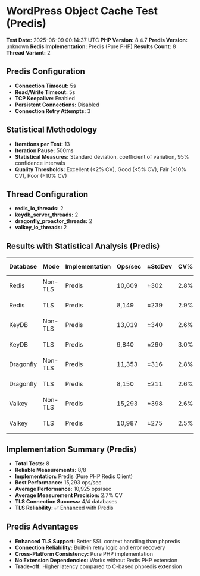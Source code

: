 # WordPress Object Cache Test (Predis)

**Test Date:** 2025-06-09 00:14:37 UTC
**PHP Version:** 8.4.7
**Predis Version:** unknown
**Redis Implementation:** Predis (Pure PHP)
**Results Count:** 8
**Thread Variant:** 2

## Predis Configuration

- **Connection Timeout:** 5s
- **Read/Write Timeout:** 5s
- **TCP Keepalive:** Enabled
- **Persistent Connections:** Disabled
- **Connection Retry Attempts:** 3

## Statistical Methodology

- **Iterations per Test:** 13
- **Iteration Pause:** 500ms
- **Statistical Measures:** Standard deviation, coefficient of variation, 95% confidence intervals
- **Quality Thresholds:** Excellent (<2% CV), Good (<5% CV), Fair (<10% CV), Poor (≥10% CV)

## Thread Configuration

- **redis_io_threads:** 2
- **keydb_server_threads:** 2
- **dragonfly_proactor_threads:** 2
- **valkey_io_threads:** 2

## Results with Statistical Analysis (Predis)

| Database | Mode | Implementation | Ops/sec | ±StdDev | CV% | Quality | Latency(ms) | ±StdDev | P95 Lat | P99 Lat | 95% CI | Iterations |
| --- | --- | --- | --- | --- | --- | --- | --- | --- | --- | --- | --- | --- | 
| Redis | Non-TLS | Predis | 10,609 | ±302 | 2.8% | 🟡 good | 0.094 | ±0.003 | 0.135 | 0.160 | 10,441-10,776 | 13 |
| Redis | TLS | Predis | 8,149 | ±239 | 2.9% | 🟡 good | 0.122 | ±0.004 | 0.171 | 0.207 | 8,017-8,282 | 13 |
| KeyDB | Non-TLS | Predis | 13,019 | ±340 | 2.6% | 🟡 good | 0.076 | ±0.002 | 0.119 | 0.138 | 12,831-13,208 | 13 |
| KeyDB | TLS | Predis | 9,840 | ±290 | 3.0% | 🟡 good | 0.101 | ±0.003 | 0.148 | 0.176 | 9,679-10,001 | 13 |
| Dragonfly | Non-TLS | Predis | 11,353 | ±316 | 2.8% | 🟡 good | 0.088 | ±0.003 | 0.135 | 0.162 | 11,177-11,528 | 13 |
| Dragonfly | TLS | Predis | 8,150 | ±211 | 2.6% | 🟡 good | 0.122 | ±0.003 | 0.168 | 0.203 | 8,033-8,267 | 13 |
| Valkey | Non-TLS | Predis | 15,293 | ±398 | 2.6% | 🟡 good | 0.065 | ±0.002 | 0.105 | 0.121 | 15,073-15,514 | 13 |
| Valkey | TLS | Predis | 10,987 | ±275 | 2.5% | 🟡 good | 0.091 | ±0.002 | 0.139 | 0.163 | 10,835-11,140 | 13 |

## Implementation Summary (Predis)

- **Total Tests:** 8
- **Reliable Measurements:** 8/8
- **Implementation:** Predis (Pure PHP Redis Client)
- **Best Performance:** 15,293 ops/sec
- **Average Performance:** 10,925 ops/sec
- **Average Measurement Precision:** 2.7% CV
- **TLS Connection Success:** 4/4 databases
- **TLS Reliability:** ✅ Enhanced with Predis

## Predis Advantages

- **Enhanced TLS Support:** Better SSL context handling than phpredis
- **Connection Reliability:** Built-in retry logic and error recovery
- **Cross-Platform Consistency:** Pure PHP implementation
- **No Extension Dependencies:** Works without Redis PHP extension
- **Trade-off:** Higher latency compared to C-based phpredis extension
